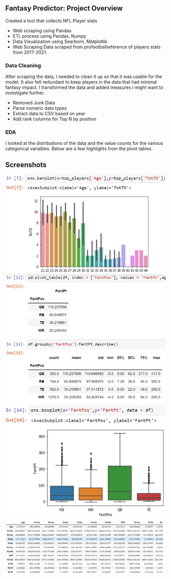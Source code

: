 ## Fantasy Predictor: Project Overview
Created a tool that collects NFL Player stats
- Web scraping using Pandas
- ETL process using Pandas, Numpy
- Data Visualization using Searborn, Matplotlib
- Web Scraping
Data scraped from profootballreference of players stats from 2017-2021.

### Data Cleaning
After scraping the data, I needed to clean it up so that it was usable for the model. It also felt redundant to keep players in the data that had minimal fantasy impact. I transformed the data and added measures i might want to investigate further.

- Removed Junk Data
- Parse numeric data types
- Extract data to CSV based on year
- Add rank columns for Top N by position
### EDA
I looked at the distributions of the data and the value counts for the various categorical variables. Below are a few highlights from the pivot tables.
## Screenshots

![Login](https://github.com/Joshduncan89/fantasy_football_stats/blob/master/screenshots/Screenshot6.png?raw=true)
![Login](https://github.com/Joshduncan89/fantasy_football_stats/blob/master/screenshots/Screenshot7.png?raw=true)
![Login](https://github.com/Joshduncan89/fantasy_football_stats/blob/master/screenshots/Screenshot8.png?raw=true)
![Login](https://github.com/Joshduncan89/fantasy_football_stats/blob/master/screenshots/Screenshot9.png?raw=true)


